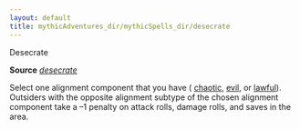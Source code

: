 ```yaml
---
layout: default
title: mythicAdventures_dir/mythicSpells_dir/desecrate
---
```

Desecrate

**Source** [_desecrate_](spells_dir/desecrate#_desecrate)

Select one alignment component that you have ( [chaotic](monsters_dir/creatureTypes#_chaotic-subtype), [evil](monsters_dir/creatureTypes#_evil-subtype), or [lawful](monsters_dir/creatureTypes#_lawful-subtype)). Outsiders with the opposite alignment subtype of the chosen alignment component take a –1 penalty on attack rolls, damage rolls, and saves in the area.

